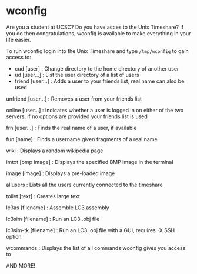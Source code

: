 # wconfig

Are you a student at UCSC? Do you have acces to the Unix Timeshare? If you do then congratulations, wconfig is available to make everything in your life easier.

To run wconfig login into the Unix Timeshare and type `/tmp/wconfig` to gain access to:

- cud [user] : Change directory to the home directory of another user
- ud [user...] : List the user directory of a list of users
- friend [user...] : Adds a user to your friends list, real name can also be used

unfriend [user...] : Removes a user from your friends list

online [user...] : Indicates whether a user is logged in on either of the two
                   servers, if no options are provided your friends list is used
                   
frn [user...] : Finds the real name of a user, if available

fun [name] : Finds a username given fragments of a real name

wiki : Displays a random wikipedia page

imtxt [bmp image] : Displays the specified BMP image in the terminal

image [image] : Displays a pre-loaded image

allusers : Lists all the users currently connected to the timeshare

toilet [text] : Creates large text

lc3as [filename] : Assemble LC3 assembly

lc3sim [filename] : Run an LC3 .obj file

lc3sim-tk [filename] : Run an LC3 .obj file with a GUI, requires -X SSH option

wcommands : Displays the list of all commands wconfig gives you access to



AND MORE!

